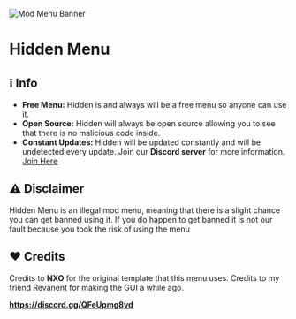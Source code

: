 ![Mod Menu Banner](https://raw.githubusercontent.com/menker-cs/Hidden/refs/heads/main/Untitled_presentation-removebg-preview.png)  

# Hidden Menu

## ℹ️ Info  
- **Free Menu:** Hidden is and always will be a free menu so anyone can use it.
- **Open Source:** Hidden will always be open source allowing you to see that there is no malicious code inside.
- **Constant Updates:** Hidden will be updated constantly and will be undetected every update.
Join our **Discord server** for more information.
[Join Here](https://discord.gg/QFeUpmg8vd)  

## ⚠️ Disclaimer  
Hidden Menu is an illegal mod menu, meaning that there is a slight chance you can get banned using it. If you do happen to get banned it is not our fault because you took the risk of using the menu
## ❤️ Credits  
Credits to **NXO** for the original template that this menu uses.
Credits to my friend Revanent for making the GUI a while ago.

**https://discord.gg/QFeUpmg8vd**
